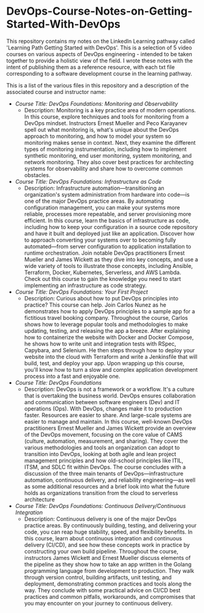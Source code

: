 # DevOps-Course-Notes-on-Getting-Started-With-DevOps
This repository contains my notes on the LinkedIn Learning pathway called 'Learning Path Getting Started with DevOps'. This is a selection of 5 video courses on various aspects of DevOps engineering - intended to be taken together to provide a holistic view of the field.  I wrote these notes with the intent of publishing them as a reference resource, with each txt file corresponding to a software development course in the learning pathway. 

This is a list of the various files in this repository and a description of the associated course and instructor name: 
* *Course Title: DevOps Foundations: Monitoring and Observability*
  *  Description: Monitoring is a key practice area of modern operations. In this course, explore techniques and tools for monitoring from a DevOps mindset. Instructors Ernest Mueller and Peco Karayanev spell out what monitoring is, what's unique about the DevOps approach to monitoring, and how to model your system so monitoring makes sense in context. Next, they examine the different types of monitoring instrumentation, including how to implement synthetic monitoring, end user monitoring, system monitoring, and network monitoring. They also cover best practices for architecting systems for observability and share how to overcome common obstacles.
* *Course Title: DevOps Foundations: Infrastructure as Code*
  *  Description: Infrastructure automation—transitioning an organization's system administration from hardware into code—is one of the major DevOps practice areas. By automating configuration management, you can make your systems more reliable, processes more repeatable, and server provisioning more efficient. In this course, learn the basics of infrastructure as code, including how to keep your configuration in a source code repository and have it built and deployed just like an application.   Discover how to approach converting your systems over to becoming fully automated—from server configuration to application installation to runtime orchestration. Join notable DevOps practitioners Ernest Mueller and James Wickett as they dive into key concepts, and use a wide variety of tools to illustrate those concepts, including Ansible, Terraform, Docker, Kubernetes, Serverless, and AWS Lambda. Check out this course to gain the knowledge you need to start implementing an infrastructure as code strategy.
* *Course Title: DevOps Foundations: Your First Project*
  *  Description: Curious about how to put DevOps principles into practice? This course can help. Join Carlos Nunez as he demonstrates how to apply DevOps principles to a sample app for a fictitious travel booking company. Throughout the course, Carlos shows how to leverage popular tools and methodologies to make updating, testing, and releasing the app a breeze. After explaining how to containerize the website with Docker and Docker Compose, he shows how to write unit and integration tests with RSpec, Capybara, and Selenium. He then steps through how to deploy your website into the cloud with Terraform and write a Jenkinsfile that will build, test, and deploy your app. Upon wrapping up this course, you'll know how to turn a slow and complex application development process into a fast and enjoyable one.
* *Course Title: DevOps Foundations*
  *  Description: DevOps is not a framework or a workflow. It's a culture that is overtaking the business world. DevOps ensures collaboration and communication between software engineers (Dev) and IT operations (Ops). With DevOps, changes make it to production faster. Resources are easier to share. And large-scale systems are easier to manage and maintain.  In this course, well-known DevOps practitioners Ernest Mueller and James Wickett provide an overview of the DevOps movement, focusing on the core value of CAMS (culture, automation, measurement, and sharing). They cover the various methodologies and tools an organization can adopt to transition into DevOps, looking at both agile and lean project management principles and how old-school principles like ITIL, ITSM, and SDLC fit within DevOps.   The course concludes with a discussion of the three main tenants of DevOps—infrastructure automation, continuous delivery, and reliability engineering—as well as some additional resources and a brief look into what the future holds as organizations transition from the cloud to serverless architecture
* *Course Title: DevOps Foundations: Continuous Delivery/Continuous Integration*
  *  Description: Continuous delivery is one of the major DevOps practice areas. By continuously building, testing, and delivering your code, you can reap huge stability, speed, and flexibility benefits. In this course, learn about continuous integration and continuous delivery (CI/CD), and see how these concepts work in practice by constructing your own build pipeline. Throughout the course, instructors James Wickett and Ernest Mueller discuss elements of the pipeline as they show how to take an app written in the Golang programming language from development to production. They walk through version control, building artifacts, unit testing, and deployment, demonstrating common practices and tools along the way. They conclude with some practical advice on CI/CD best practices and common pitfalls, workarounds, and compromises that you may encounter on your journey to continuous delivery.
